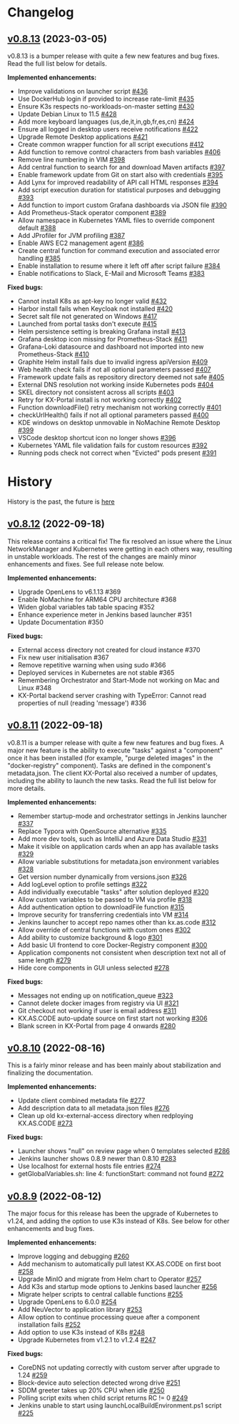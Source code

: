 # Changelog

## [v0.8.13](https://github.com/Accenture/kx.as.code/releases/tag/v0.8.13) (2023-03-05)
v0.8.13 is a bumper release with quite a few new features and bug fixes.
Read the full list below for details.

**Implemented enhancements:**

- Improve validations on launcher script [\#436](https://github.com/Accenture/kx.as.code/issues/436)
- Use DockerHub login if provided to increase rate-limit [\#435](https://github.com/Accenture/kx.as.code/issues/435)
- Ensure K3s respects no-workloads-on-master setting [\#430](https://github.com/Accenture/kx.as.code/issues/430)
- Update Debian Linux to 11.5 [\#428](https://github.com/Accenture/kx.as.code/issues/428)
- Add more keyboard languages \(us,de,it,in,gb,fr,es,cn\) [\#424](https://github.com/Accenture/kx.as.code/issues/424)
- Ensure all logged in desktop users receive notifications [\#422](https://github.com/Accenture/kx.as.code/issues/422)
- Upgrade Remote Desktop applications [\#421](https://github.com/Accenture/kx.as.code/issues/421)
- Create common wrapper function for all script executions [\#412](https://github.com/Accenture/kx.as.code/issues/412)
- Add function to remove control characters from bash variables [\#406](https://github.com/Accenture/kx.as.code/issues/406)
- Remove line numbering in VIM [\#398](https://github.com/Accenture/kx.as.code/issues/398)
- Add central function to search for and download Maven artifacts [\#397](https://github.com/Accenture/kx.as.code/issues/397)
- Enable framework update from Git on start also with credentials [\#395](https://github.com/Accenture/kx.as.code/issues/395)
- Add Lynx for improved readability of API call HTML responses [\#394](https://github.com/Accenture/kx.as.code/issues/394)
- Add script execution duration for statistical purposes and debugging [\#393](https://github.com/Accenture/kx.as.code/issues/393)
- Add function to import custom Grafana dashboards via JSON file [\#390](https://github.com/Accenture/kx.as.code/issues/390)
- Add Prometheus-Stack operator component [\#389](https://github.com/Accenture/kx.as.code/issues/389)
- Allow namespace in Kubernetes YAML files to override component default [\#388](https://github.com/Accenture/kx.as.code/issues/388)
- Add JProfiler for JVM profiling [\#387](https://github.com/Accenture/kx.as.code/issues/387)
- Enable AWS EC2 management agent [\#386](https://github.com/Accenture/kx.as.code/issues/386)
- Create central function for command execution and associated error handling [\#385](https://github.com/Accenture/kx.as.code/issues/385)
- Enable installation to resume where it left off after script failure [\#384](https://github.com/Accenture/kx.as.code/issues/384)
- Enable notifications to Slack, E-Mail and Microsoft Teams [\#383](https://github.com/Accenture/kx.as.code/issues/383)

**Fixed bugs:**

- Cannot install K8s as apt-key no longer valid [\#432](https://github.com/Accenture/kx.as.code/issues/432)
- Harbor install fails when Keycloak not installed [\#420](https://github.com/Accenture/kx.as.code/issues/420)
- Secret salt file not generated on Windows [\#417](https://github.com/Accenture/kx.as.code/issues/417)
- Launched from portal tasks don't execute [\#415](https://github.com/Accenture/kx.as.code/issues/415)
- Helm persistence setting is breaking Grafana install [\#413](https://github.com/Accenture/kx.as.code/issues/413)
- Grafana desktop icon missing for Prometheus-Stack [\#411](https://github.com/Accenture/kx.as.code/issues/411)
- Grafana-Loki datasource and dashboard not imported into new Prometheus-Stack [\#410](https://github.com/Accenture/kx.as.code/issues/410)
- Graphite Helm install fails due to invalid ingress apiVersion [\#409](https://github.com/Accenture/kx.as.code/issues/409)
- Web health check fails if not all optional parameters passed [\#407](https://github.com/Accenture/kx.as.code/issues/407)
- Framework update fails as repository directory deemed not safe [\#405](https://github.com/Accenture/kx.as.code/issues/405)
- External DNS resolution not working inside Kubernetes pods [\#404](https://github.com/Accenture/kx.as.code/issues/404)
- SKEL directory not consistent across all scripts [\#403](https://github.com/Accenture/kx.as.code/issues/403)
- Retry for KX-Portal install is not working correctly [\#402](https://github.com/Accenture/kx.as.code/issues/402)
- Function downloadFile\(\) retry mechanism not working correctly [\#401](https://github.com/Accenture/kx.as.code/issues/401)
- checkUrlHealth\(\) fails if not all optional parameters passed [\#400](https://github.com/Accenture/kx.as.code/issues/400)
- KDE windows on desktop unmovable in NoMachine Remote Desktop [\#399](https://github.com/Accenture/kx.as.code/issues/399)
- VSCode desktop shortcut icon no longer shows [\#396](https://github.com/Accenture/kx.as.code/issues/396)
- Kubernetes YAML file validation fails for custom resources [\#392](https://github.com/Accenture/kx.as.code/issues/392)
- Running pods check not correct when "Evicted" pods present [\#391](https://github.com/Accenture/kx.as.code/issues/391)

# History

History is the past, the future is [here](https://accenture.github.io/kx.as.code/Overview/Future-Roadmap/)

## [v0.8.12](https://github.com/Accenture/kx.as.code/releases/tag/v0.8.12) (2022-09-18)
This release contains a critical fix! The fix resolved an issue where the Linux NetworkManager and Kubernetes were getting in each others way, resulting in unstable workloads. The rest of the changes are mainly minor enhancements and fixes. See full release note below.

**Implemented enhancements:**

- Upgrade OpenLens to v6.1.13 #369
- Enable NoMachine for ARM64 CPU architecture #368
- Widen global variables tab table spacing #352
- Enhance experience meter in Jenkins based launcher #351
- Update Documentation #350

**Fixed bugs:**

- External access directory not created for cloud instance #370
- Fix new user initialisation #367
- Remove repetitive warning when using sudo #366
- Deployed services in Kubernetes are not stable #365
- Remembering Orchestrator and Start-Mode not working on Mac and Linux #348
- KX-Portal backend server crashing with TypeError: Cannot read properties of null (reading 'message') #336

## [v0.8.11](https://github.com/Accenture/kx.as.code/releases/tag/v0.8.11) (2022-09-18)
v0.8.11 is a bumper release with quite a few new features and bug fixes. A major new feature is the ability to execute "tasks" against a "component" once it has been installed (for example, "purge deleted images" in the "docker-registry" component). Tasks are defined in the component's metadata,json.  The client KX-Portal also received a number of updates, including the ability to launch the new tasks.
Read the full list below for more details.

**Implemented enhancements:**

- Remember startup-mode and orchestrator settings in Jenkins launcher [\#337](https://github.com/Accenture/kx.as.code/issues/337)
- Replace Typora with OpenSource alternative [\#335](https://github.com/Accenture/kx.as.code/issues/335)
- Add more dev tools, such as IntelliJ and Azure Data Studio [\#331](https://github.com/Accenture/kx.as.code/issues/331)
- Make it visible on application cards when an app has available tasks [\#329](https://github.com/Accenture/kx.as.code/issues/329)
- Allow variable substitutions for metadata.json environment variables [\#328](https://github.com/Accenture/kx.as.code/issues/328)
- Get version number dynamically from versions.json [\#326](https://github.com/Accenture/kx.as.code/issues/326)
- Add logLevel option to profile settings [\#322](https://github.com/Accenture/kx.as.code/issues/322)
- Add individually executable "tasks" after solution deployed [\#320](https://github.com/Accenture/kx.as.code/issues/320)
- Allow custom variables to be passed to VM via profile [\#318](https://github.com/Accenture/kx.as.code/issues/318)
- Add authentication option to downloadFile function [\#315](https://github.com/Accenture/kx.as.code/issues/315)
- Improve security for transferring credentials into VM [\#314](https://github.com/Accenture/kx.as.code/issues/314)
- Jenkins launcher to accept repo names other than kx.as.code [\#312](https://github.com/Accenture/kx.as.code/issues/312)
- Allow override of central functions with custom ones [\#302](https://github.com/Accenture/kx.as.code/issues/302)
- Add ability to customize background & logo [\#301](https://github.com/Accenture/kx.as.code/issues/301)
- Add basic UI frontend to core Docker-Registry component [\#300](https://github.com/Accenture/kx.as.code/issues/300)
- Application components not consistent when description text not all of same length [\#279](https://github.com/Accenture/kx.as.code/issues/279)
- Hide core components in GUI unless selected [\#278](https://github.com/Accenture/kx.as.code/issues/278)

**Fixed bugs:**

- Messages not ending up on notification\_queue [\#323](https://github.com/Accenture/kx.as.code/issues/323)
- Cannot delete docker images from registry via UI [\#321](https://github.com/Accenture/kx.as.code/issues/321)
- Git checkout not working if user is email address [\#311](https://github.com/Accenture/kx.as.code/issues/311)
- KX.AS.CODE auto-update source on first start not working [\#306](https://github.com/Accenture/kx.as.code/issues/306)
- Blank screen in KX-Portal from page 4 onwards [\#280](https://github.com/Accenture/kx.as.code/issues/280)

## [v0.8.10](https://github.com/Accenture/kx.as.code/releases/tag/v0.8.10) (2022-08-16)
This is a fairly minor release and has been mainly about stabilization and finalizing the documentation.

**Implemented enhancements:**

- Update client combined metadata file [\#277](https://github.com/Accenture/kx.as.code/issues/277)
- Add description data to all metadata.json files [\#276](https://github.com/Accenture/kx.as.code/issues/276)
- Clean up old kx-external-access directory when redploying KX.AS.CODE [\#273](https://github.com/Accenture/kx.as.code/issues/273)

**Fixed bugs:**

- Launcher shows "null" on review page when 0 templates selected [\#286](https://github.com/Accenture/kx.as.code/issues/286)
- Jenkins launcher shows 0.8.9 newer than 0.8.10 [\#283](https://github.com/Accenture/kx.as.code/issues/283)
- Use localhost for external hosts file entries [\#274](https://github.com/Accenture/kx.as.code/issues/274)
- getGlobalVariables.sh: line 4: functionStart: command not found [\#272](https://github.com/Accenture/kx.as.code/issues/272)


## [v0.8.9](https://github.com/Accenture/kx.as.code/releases/tag/v0.8.9) (2022-08-12)
The major focus for this release has been the upgrade of Kubernetes to v1.24, and adding the option to use K3s instead of K8s. See below for other enhancements and bug fixes.

**Implemented enhancements:**

- Improve logging and debugging [\#260](https://github.com/Accenture/kx.as.code/issues/260)
- Add mechanism to automatically pull latest KX.AS.CODE on first boot [\#258](https://github.com/Accenture/kx.as.code/issues/258)
- Upgrade MinIO and migrate from Helm chart to Operator [\#257](https://github.com/Accenture/kx.as.code/issues/257)
- Add K3s and startup mode options to Jenkins based launcher [\#256](https://github.com/Accenture/kx.as.code/issues/256)
- Migrate helper scripts to central callable functions [\#255](https://github.com/Accenture/kx.as.code/issues/255)
- Upgrade OpenLens to 6.0.0 [\#254](https://github.com/Accenture/kx.as.code/issues/254)
- Add NeuVector to application library [\#253](https://github.com/Accenture/kx.as.code/issues/253)
- Allow option to continue processing queue after a component installation fails [\#252](https://github.com/Accenture/kx.as.code/issues/252)
- Add option to use K3s instead of K8s [\#248](https://github.com/Accenture/kx.as.code/issues/248)
- Upgrade Kubernetes from v1.2.1 to v1.2.4 [\#247](https://github.com/Accenture/kx.as.code/issues/247)

**Fixed bugs:**

- CoreDNS not updating correctly with custom server after upgrade to 1.24 [\#259](https://github.com/Accenture/kx.as.code/issues/259)
- Block-device auto selection detected wrong drive [\#251](https://github.com/Accenture/kx.as.code/issues/251)
- SDDM greeter takes up 20% CPU when idle [\#250](https://github.com/Accenture/kx.as.code/issues/250)
- Polling script exits when child script returns RC != 0 [\#249](https://github.com/Accenture/kx.as.code/issues/249)
- Jenkins unable to start using launchLocalBuildEnvironment.ps1 script [\#225](https://github.com/Accenture/kx.as.code/issues/225)
